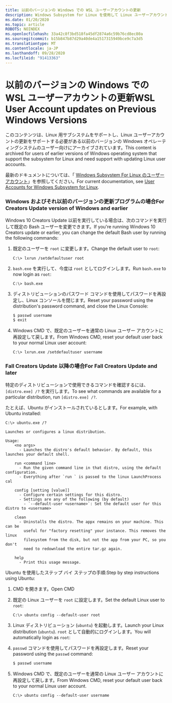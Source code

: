 ```yaml
---
title: 以前のバージョンの Windows での WSL ユーザーアカウントの更新
description: Windows Subsystem for Linux を使用して Linux ユーザーアカウントを更新するための、以前のバージョンの Windows のリファレンスです。
ms.date: 01/20/2020
ms.topic: article
ROBOTS: NOINDEX
ms.openlocfilehash: 33a42c8f3bd518fa45df2874a6c59b76cd8ec80a
ms.sourcegitcommit: b15b847b87d29a40de4a1517315949bce9c7a3d5
ms.translationtype: MT
ms.contentlocale: ja-JP
ms.lasthandoff: 09/28/2020
ms.locfileid: "91413363"
---
```

# <a name="wsl-user-account-updates-on-previous-windows-versions"></a><span data-ttu-id="c2d5f-103">以前のバージョンの Windows での WSL ユーザーアカウントの更新</span><span class="sxs-lookup"><span data-stu-id="c2d5f-103">WSL User Account updates on Previous Windows Versions</span></span>

<span data-ttu-id="c2d5f-104">このコンテンツは、Linux 用サブシステムをサポートし、Linux ユーザーアカウントの更新をサポートする必要がある以前のバージョンの Windows オペレーティングシステムのユーザー向けにアーカイブされています。</span><span class="sxs-lookup"><span data-stu-id="c2d5f-104">This content is archived for users of earlier versions of Windows operating system that support the subsystem for Linux and need support with updating Linux user accounts.</span></span>

<span data-ttu-id="c2d5f-105">最新のドキュメントについては、「 [Windows Subsystem For Linux のユーザーアカウント](./user-support.md)」を参照してください。</span><span class="sxs-lookup"><span data-stu-id="c2d5f-105">For current documentation, see [User Accounts for Windows Subsystem for Linux](./user-support.md).</span></span>

### <a name="for-creators-update-version-of-windows-and-earlier"></a><span data-ttu-id="c2d5f-106">Windows およびそれ以前のバージョンの更新プログラムの場合</span><span class="sxs-lookup"><span data-stu-id="c2d5f-106">For Creators Update version of Windows and earlier</span></span>

<span data-ttu-id="c2d5f-107">Windows 10 Creators Update 以前を実行している場合は、次のコマンドを実行して既定の Bash ユーザーを変更できます。</span><span class="sxs-lookup"><span data-stu-id="c2d5f-107">If you're running Windows 10 Creators update or earlier, you can change the default Bash user by running the following commands:</span></span>

1. <span data-ttu-id="c2d5f-108">既定のユーザーを `root` に変更します。</span><span class="sxs-lookup"><span data-stu-id="c2d5f-108">Change the default user to `root`:</span></span>

    ```console
    C:\> lxrun /setdefaultuser root
    ```

1. <span data-ttu-id="c2d5f-109">`bash.exe` を実行して、今度は `root` としてログインします。</span><span class="sxs-lookup"><span data-stu-id="c2d5f-109">Run `bash.exe` to now login as `root`:</span></span>

    ```console
    C:\> bash.exe
    ```

1. <span data-ttu-id="c2d5f-110">ディストリビューションのパスワード コマンドを使用してパスワードを再設定し、Linux コンソールを閉じます。</span><span class="sxs-lookup"><span data-stu-id="c2d5f-110">Reset your password using the distribution's password command, and close the Linux Console:</span></span>

    ```BASH
    $ passwd username
    $ exit
    ```

1. <span data-ttu-id="c2d5f-111">Windows CMD で、既定のユーザーを通常の Linux ユーザー アカウントに再設定して戻します。</span><span class="sxs-lookup"><span data-stu-id="c2d5f-111">From Windows CMD, reset your default user back to your normal Linux user account:</span></span>

    ```console
    C:\> lxrun.exe /setdefaultuser username
    ```

### <a name="for-fall-creators-update-and-later"></a><span data-ttu-id="c2d5f-112">Fall Creators Update 以降の場合</span><span class="sxs-lookup"><span data-stu-id="c2d5f-112">For Fall Creators Update and later</span></span>

<span data-ttu-id="c2d5f-113">特定のディストリビューションで使用できるコマンドを確認するには、`[distro.exe] /?` を実行します。</span><span class="sxs-lookup"><span data-stu-id="c2d5f-113">To see what commands are available for a particular distribution, run `[distro.exe] /?`.</span></span>
    
<span data-ttu-id="c2d5f-114">たとえば、Ubuntu がインストールされているとします。</span><span class="sxs-lookup"><span data-stu-id="c2d5f-114">For example, with Ubuntu installed:</span></span>

```console
C:\> ubuntu.exe /?

Launches or configures a linux distribution.

Usage:
    <no args>
      - Launches the distro's default behavior. By default, this launches your default shell.

    run <command line>
      - Run the given command line in that distro, using the default configuration.
      - Everything after `run ` is passed to the linux LaunchProcess cal

    config [setting [value]]
      - Configure certain settings for this distro.
      - Settings are any of the following (by default)
        - `--default-user <username>`: Set the default user for this distro to <username>

    clean
      - Uninstalls the distro. The appx remains on your machine. This can be
        useful for "factory resetting" your instance. This removes the linux
        filesystem from the disk, but not the app from your PC, so you don't
        need to redownload the entire tar.gz again.

    help
      - Print this usage message.
```

<span data-ttu-id="c2d5f-115">Ubuntu を使用したステップ バイ ステップの手順:</span><span class="sxs-lookup"><span data-stu-id="c2d5f-115">Step by step instructions using Ubuntu:</span></span>

1. <span data-ttu-id="c2d5f-116">CMD を開きます。</span><span class="sxs-lookup"><span data-stu-id="c2d5f-116">Open CMD</span></span>
1. <span data-ttu-id="c2d5f-117">既定の Linux ユーザーを `root` に設定します。</span><span class="sxs-lookup"><span data-stu-id="c2d5f-117">Set the default Linux user to `root`:</span></span>

    ```console
    C:\> ubuntu config --default-user root
    ```    

1. <span data-ttu-id="c2d5f-118">Linux ディストリビューション (`ubuntu`) を起動します。</span><span class="sxs-lookup"><span data-stu-id="c2d5f-118">Launch your Linux distribution (`ubuntu`).</span></span>  <span data-ttu-id="c2d5f-119">`root` として自動的にログインします。</span><span class="sxs-lookup"><span data-stu-id="c2d5f-119">You will automatically login as `root`:</span></span>

1. <span data-ttu-id="c2d5f-120">`passwd` コマンドを使用してパスワードを再設定します。</span><span class="sxs-lookup"><span data-stu-id="c2d5f-120">Reset your password using the `passwd` command:</span></span>

    ```BASH
    $ passwd username
    ```

1. <span data-ttu-id="c2d5f-121">Windows CMD で、既定のユーザーを通常の Linux ユーザー アカウントに再設定して戻します。</span><span class="sxs-lookup"><span data-stu-id="c2d5f-121">From Windows CMD, reset your default user back to your normal Linux user account.</span></span>

    ```console
    C:\> ubuntu config --default-user username
    ```

